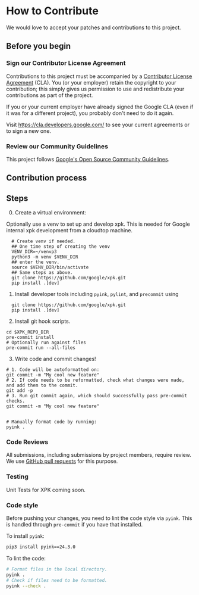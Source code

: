 # How to Contribute

We would love to accept your patches and contributions to this project.

## Before you begin

### Sign our Contributor License Agreement

Contributions to this project must be accompanied by a
[Contributor License Agreement](https://cla.developers.google.com/about) (CLA).
You (or your employer) retain the copyright to your contribution; this simply
gives us permission to use and redistribute your contributions as part of the
project.

If you or your current employer have already signed the Google CLA (even if it
was for a different project), you probably don't need to do it again.

Visit <https://cla.developers.google.com/> to see your current agreements or to
sign a new one.

### Review our Community Guidelines

This project follows [Google's Open Source Community
Guidelines](https://opensource.google/conduct/).

## Contribution process

## Steps

0. <Optionally needed> Create a virtual environment:

Optionally use a venv to set up and develop xpk. This is needed for Google
internal xpk development from a cloudtop machine.

```shell
  # Create venv if needed.
  ## One time step of creating the venv
  VENV_DIR=~/venvp3
  python3 -m venv $VENV_DIR
  ## enter the venv.
  source $VENV_DIR/bin/activate
  ## Same steps as above.
  git clone https://github.com/google/xpk.git
  pip install .[dev]
```

1. Install developer tools including `pyink`, `pylint`, and `precommit` using

```shell
  git clone https://github.com/google/xpk.git
  pip install .[dev]
```

2. Install git hook scripts.
```shell
cd $XPK_REPO_DIR
pre-commit install
# Optionally run against files
pre-commit run --all-files
```

3. Write code and commit changes!
```shell
# 1. Code will be autoformatted on:
git commit -m "My cool new feature"
# 2. If code needs to be reformatted, check what changes were made, and add them to the commit.
git add -p
# 3. Run git commit again, which should successfully pass pre-commit checks.
git commit -m "My cool new feature"


# Manually format code by running:
pyink .
```

### Code Reviews

All submissions, including submissions by project members, require review. We
use [GitHub pull requests](https://docs.github.com/articles/about-pull-requests)
for this purpose.

### Testing
Unit Tests for XPK coming soon.

### Code style
Before pushing your changes, you need to lint the code style via `pyink`. This
is handled through `pre-commit` if you have that installed.

To install `pyink`:

```sh
pip3 install pyink==24.3.0
```

To lint the code:

```sh
# Format files in the local directory.
pyink .
# Check if files need to be formatted.
pyink --check .
```
